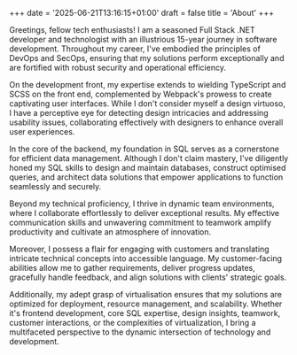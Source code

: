 +++
date = '2025-06-21T13:16:15+01:00'
draft = false
title = 'About'
+++

Greetings, fellow tech enthusiasts! I am a seasoned Full Stack .NET developer and technologist with an illustrious 15-year journey in software development. Throughout my career, I've embodied the principles of DevOps and SecOps, ensuring that my solutions perform exceptionally and are fortified with robust security and operational efficiency.

On the development front, my expertise extends to wielding TypeScript and SCSS on the front end, complemented by Webpack's prowess to create captivating user interfaces. While I don't consider myself a design virtuoso, I have a perceptive eye for detecting design intricacies and addressing usability issues, collaborating effectively with designers to enhance overall user experiences.

In the core of the backend, my foundation in SQL serves as a cornerstone for efficient data management. Although I don't claim mastery, I've diligently honed my SQL skills to design and maintain databases, construct optimised queries, and architect data solutions that empower applications to function seamlessly and securely.

Beyond my technical proficiency, I thrive in dynamic team environments, where I collaborate effortlessly to deliver exceptional results. My effective communication skills and unwavering commitment to teamwork amplify productivity and cultivate an atmosphere of innovation.

Moreover, I possess a flair for engaging with customers and translating intricate technical concepts into accessible language. My customer-facing abilities allow me to gather requirements, deliver progress updates, gracefully handle feedback, and align solutions with clients' strategic goals.

Additionally, my adept grasp of virtualisation ensures that my solutions are optimized for deployment, resource management, and scalability. Whether it's frontend development, core SQL expertise, design insights, teamwork, customer interactions, or the complexities of virtualization, I bring a multifaceted perspective to the dynamic intersection of technology and development.
